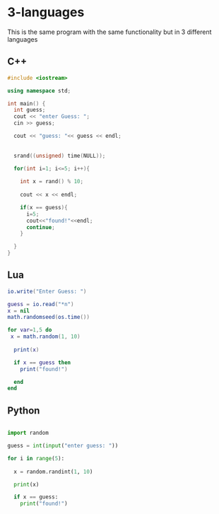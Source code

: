# 3-languages
This is the same program with the same functionality but in 3 different languages 

## C++

```C++
#include <iostream>

using namespace std;

int main() {
  int guess;
  cout << "enter Guess: ";
  cin >> guess;

  cout << "guess: "<< guess << endl;
  
  
  srand((unsigned) time(NULL));
  
  for(int i=1; i<=5; i++){

    int x = rand() % 10;
  
    cout << x << endl;

    if(x == guess){
      i=5;
      cout<<"found!"<<endl;
      continue;
    }

  }
}
```

## Lua

```Lua
io.write("Enter Guess: ")

guess = io.read("*n")
x = nil
math.randomseed(os.time())

for var=1,5 do
 x = math.random(1, 10)
  
  print(x)

  if x == guess then
    print("found!")

  end    
end
```

## Python

```python

import random

guess = int(input("enter guess: "))

for i in range(5):
  
  x = random.randint(1, 10)

  print(x)

  if x == guess:
    print("found!")
```
